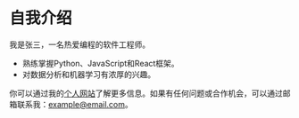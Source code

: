 # 自我介绍

我是张三，一名热爱编程的软件工程师。

- 熟练掌握Python、JavaScript和React框架。
- 对数据分析和机器学习有浓厚的兴趣。

你可以通过我的[个人网站](http://www.example.com)了解更多信息。如果有任何问题或合作机会，可以通过邮箱联系我：example@email.com。
